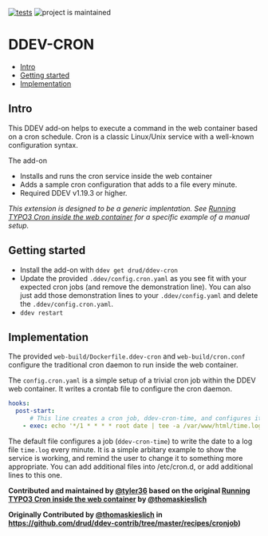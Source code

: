 [![tests](https://github.com/drud/ddev-cron/actions/workflows/tests.yml/badge.svg)](https://github.com/drud/ddev-cron/actions/workflows/tests.yml) ![project is maintained](https://img.shields.io/maintenance/yes/2022.svg)

# DDEV-CRON <!-- omit in toc -->

- [Intro](#intro)
- [Getting started](#getting-started)
- [Implementation](#implementation)

## Intro

This DDEV add-on helps to execute a command in the web container based on a cron schedule. Cron is a classic Linux/Unix service with a well-known configuration syntax.

The add-on

- Installs and runs the cron service inside the web container
- Adds a sample cron configuration that adds to a file every minute.
- Required DDEV v1.19.3 or higher.

*This extension is designed to be a generic implentation. See [Running TYPO3 Cron inside the web container](https://github.com/drud/ddev-contrib/tree/master/recipes/cronjob) for a specific example of a manual setup.*

## Getting started

- Install the add-on with `ddev get drud/ddev-cron`
- Update the provided `.ddev/config.cron.yaml` as you see fit with your expected cron jobs (and remove the demonstration line). You can also just add those demonstration lines to your `.ddev/config.yaml` and delete the `.ddev/config.cron.yaml`.
- `ddev restart`

## Implementation

The provided `web-build/Dockerfile.ddev-cron` and `web-build/cron.conf` configure the traditional cron daemon to run inside the web container.

The `config.cron.yaml` is a simple setup of a trivial cron job within the DDEV web container. It writes a crontab file to configure the cron daemon.

```yaml
hooks:
  post-start:
      # This line creates a cron job, ddev-cron-time, and configures it to run every minute
    - exec: echo '*/1 * * * * root date | tee -a /var/www/html/time.log' | sudo tee -a /etc/cron.d/ddev-cron-time
```

The default file configures a job (`ddev-cron-time`) to write the date to a log file `time.log` every minute.
It is a simple arbitary example to show the service is working, and remind the user to change it to something more appropriate. You can add additional files into /etc/cron.d, or add additional lines to this one.

**Contributed and maintained by [@tyler36](https://github.com/tyler36) based on the original [Running TYPO3 Cron inside the web container](https://github.com/drud/ddev-contrib/tree/master/recipes/cronjob) by [@thomaskieslich](https://github.com/thomaskieslich)**

**Originally Contributed by [@thomaskieslich](https://github.com/thomaskieslich) in <https://github.com/drud/ddev-contrib/tree/master/recipes/cronjob>)**
